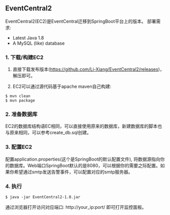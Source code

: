## EventCentral2
EventCentral2(EC2)是EventCentral迁移到SpringBoot平台上的版本。
部署需求:
  - Latest Java 1.8
  - A MySQL (like) database

### 1. 下载/构建EC2
1. 直接下载发布版本(https://github.com/Li-Xiang/EventCentral2/releases)，解压即可。

2. EC2可以通过源代码基于apache maven自己构建:
```
$ mvn clean
$ mvn package
```
### 2. 准备数据库
EC2的数据库结构语EC相同，可以直接使用原来的数据库，新建数据库的脚本也与原来相同，可以参考create_db.sql创建。

### 3. 配置EC2
配置application.properties(这个是SpringBoot的默认配置文件), 将数据源指向你的数据库。Web端口SpringBoot默认的是8080，可以根据你的需要之际配置。如果你希望通过smtp发送告警事件，可以配置对应的smtp服务器。

### 4. 执行
```
$ java -jar EventCentral2-1.0.jar
```
通过浏览器打开访问对应端口: http://your_ip:port/ 即可打开监控面板。
